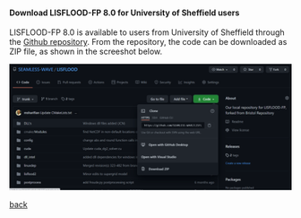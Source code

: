 #### Download LISFLOOD-FP 8.0 for University of Sheffield users

LISFLOOD-FP 8.0 is available to users from University of Sheffield through the [Github repository](https://github.com/SEAMLESS-WAVE/LISFLOOD). From the repository, the code can be downloaded as ZIP file, as shown in the screeshot below. 

![Image](/Figures/download1.png)

[back](/LISFLOOD8.0.md)
